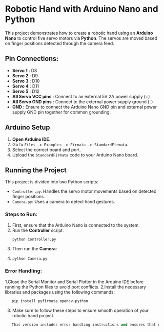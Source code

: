 # Robotic Hand with Arduino Nano and Python

This project demonstrates how to create a robotic hand using an **Arduino Nano** to control five servo motors via **Python**. The servos are moved based on finger positions detected through the camera feed.

## Pin Connections:
- **Servo 1** : D8
- **Servo 2** : D9
- **Servo 3** : D10
- **Servo 4** : D11
- **Servo 5** : D12
- **All Servo VCC pins** : Connect to an external 5V 2A power supply (+)
- **All Servo GND pins** : Connect to the external power supply ground (-)
- **GND** : Ensure to connect the Arduino Nano GND pin and external power supply GND pin together for common grounding.

## Arduino Setup

1. **Open Arduino IDE**.
2. Go to `Files -> Examples -> Firmata -> StandardFirmata`.
3. Select the correct board and port.
4. Upload the `StandardFirmata` code to your Arduino Nano board.

## Running the Project

This project is divided into two Python scripts:
- `Controller.py`: Handles the servo motor movements based on detected finger positions.
- `Camera.py`: Uses a camera to detect hand gestures.

### Steps to Run:

1. First, ensure that the Arduino Nano is connected to the system.
2. Run the **Controller** script:
   ```bash
   python Controller.py
3. Then run the **Camera**:
4. ```bash
   python Camera.py
### Error Handling:
1.Close the Serial Monitor and Serial Plotter in the Arduino IDE before running the Python files to avoid port conflicts.
2.Install the necessary libraries and packages using the following commands:
```bash
   pip install pyfirmata opencv-python
```
3. Make sure to follow these steps to ensure smooth operation of your robotic hand project.

```sql
   This version includes error handling instructions and ensures that users are aware of common issues like port conflicts with the Serial Monitor.
